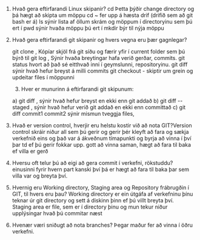 1. Hvað gera eftirfarandi Linux skipanir?
	cd Þetta þýðir change directory og þá hægt að skipta um möppu
	cd ~ fer upp á hæsta drif (drifið sem að git bash er á)
	ls sýnir lista af öllum skrám og möppum í directoryinu sem þú ert í
	pwd sýnir hvaða möppu þú ert í 
	mkdir býr til nýja möppu

	
2. Hvað gera eftirfarandi git skipanir og hvers vegna eru þær gagnlegar?

	git clone   , Kópíar skjöl frá git síðu og færir yfir í current folder sem þú býrð til
	git log   , Sýnir hvaða breytingar hafa verið gerðar, commits.
	git status  hvort að það sé eitthvað inni í geymslunni, repositoryinu.
	git diff   sýnir hvað hefur breyst á milli commits
	git checkout - skiptir um grein og updeitar files í möppunni
    
    3. Hver er munurinn á eftirfarandi git skipunum:
	
	a) git diff    ,  sýnir hvað hefur breyst en ekki enn git addað
	b) git diff --staged , sýnir hvað hefur verið git addað en ekki enn committað
	c) git diff commit1 commit2  sýnir mismun tveggja files,


4. Hvað er version control, hverjir eru helstu kostir við að nota GIT?Version control skráir niður all sem þú gerir og gerir þér kleyft að fara og sækja verkefnið eins og það var á ákveðnum tímapunkti og byrja að vinna í því þar td ef þú gerir fokkar upp. gott að vinna saman, hægt að fara til baka ef villa er gerð


5. Hversu oft telur þú að eigi að gera commit í verkefni, rökstuddu? einusinni fyrir hvern part kanski því þá er hægt að fara til baka þar sem villa var og breyta því.


6. Hvernig eru Working directory, Staging area og Repository frábrugðin í GIT,
   til hvers eru þau? Working directory er ein útgáfa af verkefninu þínu teknar úr git directory og sett á diskinn þinn ef þú villt breyta því.  Staging area er file, sem er í directory þinu og mun tekur niður upplýsingar hvað þú commitar næst 
   
7. Hvenær væri sniðugt að nota branches? Þegar maður fer að vinna í öðru verkefni.